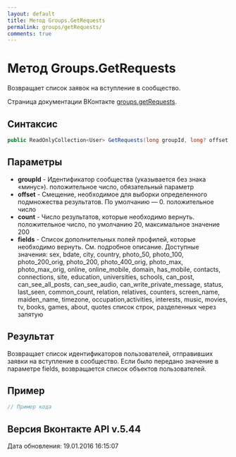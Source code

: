 ```yaml
---
layout: default
title: Метод Groups.GetRequests
permalink: groups/getRequests/
comments: true
---
```

# Метод Groups.GetRequests
Возвращает список заявок на вступление в сообщество.

Страница документации ВКонтакте [groups.getRequests](https://vk.com/dev/groups.getRequests).
## Синтаксис
``` csharp
public ReadOnlyCollection<User> GetRequests(long groupId, long? offset, long? count, UsersFields fields)
```

## Параметры
+ **groupId** - Идентификатор сообщества (указывается без знака «минус»). положительное число, обязательный параметр
+ **offset** - Смещение, необходимое для выборки определенного подмножества результатов. По умолчанию — 0. положительное число
+ **count** - Число результатов, которые необходимо вернуть. положительное число, по умолчанию 20, максимальное значение 200
+ **fields** - Список дополнительных полей профилей, которые необходимо вернуть. См. подробное описание. 
Доступные значения: sex, bdate, city, country, photo_50, photo_100, photo_200_orig, photo_200, photo_400_orig, photo_max, photo_max_orig, online, online_mobile, domain, has_mobile, contacts, connections, site, education, universities, schools, can_post, can_see_all_posts, can_see_audio, can_write_private_message, status, last_seen, common_count, relation, relatives, counters, screen_name, maiden_name, timezone, occupation,activities, interests, music, movies, tv, books, games, about, quotes список строк, разделенных через запятую

## Результат
Возвращает список идентификаторов пользователей, отправивших заявки на вступление в сообщество. 
Если было передано значение в параметре fields, возвращается список объектов пользователей.

## Пример
``` csharp
// Пример кода
```

## Версия Вконтакте API v.5.44
Дата обновления: 19.01.2016 16:15:07
